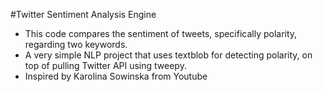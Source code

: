 #Twitter Sentiment Analysis Engine
- This code compares the sentiment of tweets, specifically polarity, regarding two keywords.
- A very simple NLP project that uses textblob for detecting polarity, on top of pulling Twitter API using tweepy.
- Inspired by Karolina Sowinska from Youtube
